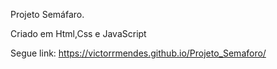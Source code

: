 Projeto Semáfaro.

Criado em Html,Css e JavaScript

Segue link: https://victorrmendes.github.io/Projeto_Semaforo/
